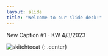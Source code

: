 ```yaml
---
layout: slide
title: "Welcome to our slide deck!"
---
```


New Caption #1 - KW 4/3/2023

![skitchtocat](https://octodex.github.com/images/skitchtocat.png)
{: .center}
